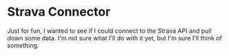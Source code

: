 # Strava Connector

Just for fun, I wanted to see if I could connect to the Strava API and pull down some data. I'm not sure what I'll do with it yet, but I'm sure I'll think of something.